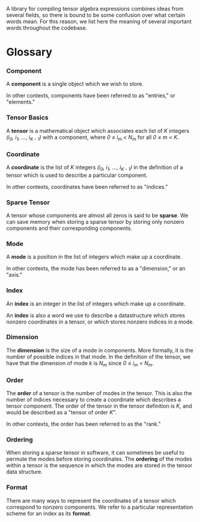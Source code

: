 A library for compiling tensor algebra expressions combines ideas from several
fields, so there is bound to be some confusion over what certain words mean.
For this reason, we list here the meaning of several important words throughout
the codebase.

# Glossary
### Component
  A **component** is a single object which we wish to store.

In other contexts, components have been referred to as "entries," or "elements."

### Tensor Basics
  A **tensor** is a mathematical object which associates each list of *K*
integers *(i<sub>0</sub>, i<sub>1</sub>, ..., i<sub>K - 1</sub>)* with a
component, where *0 ≤ i<sub>m</sub> \< N<sub>m</sub>* for all *0 ≤ m < K*.

### Coordinate
  A **coordinate** is the list of *K* integers *(i<sub>0</sub>, i<sub>1</sub>,
..., i<sub>K - 1</sub>)* in the definition of a tensor which is used to
describe a particular component.

In other contexts, coordinates have been referred to as "indices."

### Sparse Tensor
  A tensor whose components are almost all zeros is said to be **sparse**. We
can save memory when storing a sparse tensor by storing only nonzero components
and their corresponding components.

### Mode
  A **mode** is a position in the list of integers which make up a coordinate.

In other contexts, the mode has been referred to as a "dimension," or an "axis."

### Index
  An **index** is an integer in the list of integers which make up a coordinate.

  An **index** is also a word we use to describe a datastructure which stores
nonzero coordinates in a tensor, or which stores nonzero indices in a mode.

### Dimension
  The **dimension** is the size of a mode in components. More formally, it is
the number of possible indices in that mode. In the definition of the tensor,
we have that the dimension of mode *k* is *N<sub>m</sub>* since *0 ≤
i<sub>m</sub> \< N<sub>m</sub>*.

### Order
  The **order** of a tensor is the number of modes in the tensor. This is also
the number of indices necessary to create a coordinate which describes a tensor
component. The order of the tensor in the tensor definition is *K*, and would
be described as a "tensor of order *K*".

  In other contexts, the order has been referred to as the "rank."

### Ordering
  When storing a sparse tensor in software, it can sometimes be useful to
permute the modes before storing coordinates. The **ordering** of the modes
within a tensor is the sequence in which the modes are stored in the
tensor data structure.

### Format
  There are many ways to represent the coordinates of a tensor which correspond
to nonzero components. We refer to a particular representation scheme for an
index as its **format**.

